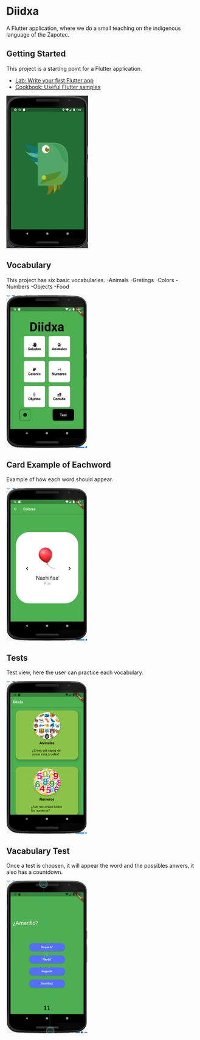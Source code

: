 # Diidxa

A Flutter application, where we do a small teaching on the indigenous language of the
Zapotec.

## Getting Started

This project is a starting point for a Flutter application.

- [Lab: Write your first Flutter app](https://flutter.dev/docs/get-started/codelab)
- [Cookbook: Useful Flutter samples](https://flutter.dev/docs/cookbook)

<img height="400" src="https://github.com/erikardzp/diidxa_app/blob/master/website/diixda.png" alt="Diidxa logo app"/>

## Vocabulary

This project has six basic vocabularies.
-Animals
-Gretings
-Colors
-Numbers
-Objects
-Food

<img height="400" src="https://github.com/erikardzp/diidxa_app/blob/master/website/diixda_1.png" alt="Diidxa vocabulary screen"/>

## Card Example of Eachword

Example of how each word should appear.

<img height="400" src="https://github.com/erikardzp/diidxa_app/blob/master/website/diixda_2.png" alt="Diidxa card example screen"/>

## Tests
Test view, here the user can practice each vocabulary.

<img height="400" src="https://github.com/erikardzp/diidxa_app/blob/master/website/diixda_3.png" alt="Diidxa card example screen"/>

## Vacabulary Test
Once a test is choosen, it will appear the word and the possibles anwers, it also has a countdown.

<img height="400" src="https://github.com/erikardzp/diidxa_app/blob/master/website/diixda_4.png" alt="Diidxa card example screen"/>

